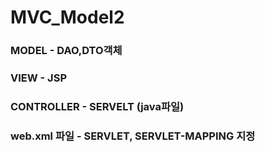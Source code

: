 # MVC_Model2

### MODEL - DAO,DTO객체
### VIEW - JSP
### CONTROLLER - SERVELT (java파일)
### web.xml 파일 - SERVLET, SERVLET-MAPPING 지정
